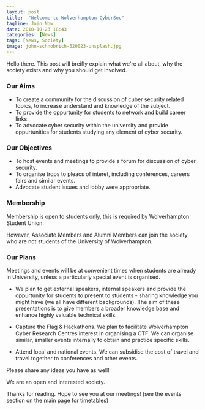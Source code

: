 ```yaml
---
layout: post
title:  "Welcome to Wolverhampton CyberSoc"
tagline: Join Now
date: 2018-10-23 18:43
categories: [News]
tags: [News, Society]
image: john-schnobrich-520023-unsplash.jpg
---
```


Hello there. This post will breifly explain what we're all about, why the society exists and why you should get involved.

### Our Aims

* To create a community for the discussion of cuber security related topics, to increase understand and knowledge of the subject.
* To provide the oppurtunity for students to network and build career links.
* To advocate cyber security within the university and provide oppurtunities for students studying any element of cyber security.


### Our Objectives

* To host events and meetings to provide a forum for discussion of cyber security.
* To organise trops to pleacs of interet, including conferences, careers fairs and similar events.
* Advocate student issues and lobby were appropriate.


### Membership

Membership is open to students only, this is required by Wolverhampton Student Union.

However, Associate Members and Alumni Members can join the society who are not students of the University of Wolverhampton.


### Our Plans

Meetings and events will be at convenient times when students are already in University, unless a particularly special event is organised.

* We plan to get external speakers, internal speakers and provide the oppurtunity for students to present to students - sharing knowledge you might have (we all have different backgrounds). The aim of these presentations is to give members a broader knowledge base and enhance highly valuable technical skills.

* Capture the Flag & Hackathons. We plan to facilitate Wolverhampton Cyber Research Centres interest in organising a CTF. We can organise similar, smaller events internally to obtain and practice specific skills.

* Attend local and national events. We can subsidise the cost of travel and travel together to conferences and other events.

Please share any ideas you have as well!

We are an open and interested society.

Thanks for reading. Hope to see you at our meetings! (see the events section on the main page for timetables)